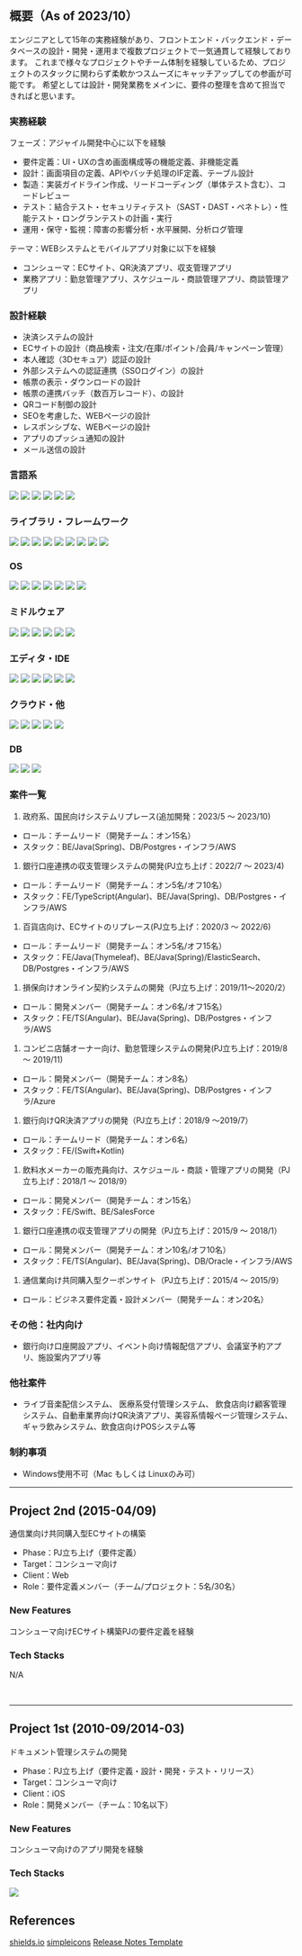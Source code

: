 ## 概要（As of 2023/10）
エンジニアとして15年の実務経験があり、フロントエンド・バックエンド・データベースの設計・開発・運用まで複数プロジェクトで一気通貫して経験しております。
これまで様々なプロジェクトやチーム体制を経験しているため、プロジェクトのスタックに関わらず柔軟かつスムーズにキャッチアップしての参画が可能です。
希望としては設計・開発業務をメインに、要件の整理を含めて担当できればと思います。

### 実務経験

フェーズ：アジャイル開発中心に以下を経験
- 要件定義：UI・UXの含め画面構成等の機能定義、非機能定義
- 設計：画面項目の定義、APIやバッチ処理のIF定義、テーブル設計
- 製造：実装ガイドライン作成、リードコーディング（単体テスト含む）、コードレビュー
- テスト：結合テスト・セキュリティテスト（SAST・DAST・ペネトレ）・性能テスト・ロングランテストの計画・実行
- 運用・保守・監視：障害の影響分析・水平展開、分析ログ管理

テーマ：WEBシステムとモバイルアプリ対象に以下を経験 
- コンシューマ：ECサイト、QR決済アプリ、収支管理アプリ
- 業務アプリ：勤怠管理アプリ、スケジュール・商談管理アプリ、商談管理アプリ

### 設計経験
- 決済システムの設計
- ECサイトの設計（商品検索・注文/在庫/ポイント/会員/キャンペーン管理）
- 本人確認（3Dセキュア）認証の設計
- 外部システムへの認証連携（SSOログイン）の設計
- 帳票の表示・ダウンロードの設計
- 帳票の連携バッチ（数百万レコード）、の設計
- QRコード制御の設計
- SEOを考慮した、WEBページの設計
- レスポンシブな、WEBページの設計
- アプリのプッシュ通知の設計
- メール送信の設計

### 言語系

<img src="https://img.shields.io/badge/PHP-ccc.svg?logo=php&style=flat">
<img src="https://img.shields.io/badge/Javascript-276DC3.svg?logo=javascript&style=flat">
<img src="https://img.shields.io/badge/-TypeScript-007ACC.svg?logo=typescript&style=flat">
<img src="https://img.shields.io/badge/-Python-F9DC3E.svg?logo=python&style=flat">
<img src="https://img.shields.io/badge/-CSS3-1572B6.svg?logo=css3&style=flat">
<img src="https://img.shields.io/badge/-HTML5-333.svg?logo=html5&style=flat">

### ライブラリ・フレームワーク
<img src="https://img.shields.io/badge/-CakePHP-D3DC43.svg?logo=cakephp&style=flat">

<img src="https://img.shields.io/badge/-CakePHP-D3DC43.svg?logo=cakephp&style=flat">
<img src="https://img.shields.io/badge/-Rails-CC0000.svg?logo=rails&style=flat">
<img src="https://img.shields.io/badge/-Django-092E20.svg?logo=django&style=flat">
<img src="https://img.shields.io/badge/-Flask-000000.svg?logo=flask&style=flat">
<img src="https://img.shields.io/badge/-Bootstrap-563D7C.svg?logo=bootstrap&style=flat">
<img src="https://img.shields.io/badge/-React-555.svg?logo=react&style=flat">
<img src="https://img.shields.io/badge/-jQuery-0769AD.svg?logo=jquery&style=flat">
<img src="https://img.shields.io/badge/-spring-6DB33F.svg?logo=spring&style=flat">

### OS

<img src="https://img.shields.io/badge/-Linux-6C6694.svg?logo=linux&style=flat">
<img src="https://img.shields.io/badge/-Ubuntu-6F52B5.svg?logo=ubuntu&style=flat">
<img src="https://img.shields.io/badge/-Windows-0078D6.svg?logo=windows&style=flat">
<img src="https://img.shields.io/badge/-RedHat-EE0000.svg?logo=red-hat&style=flat">
<img src="https://img.shields.io/badge/-Debian-A81D33.svg?logo=debian&style=flat">
<img src="https://img.shields.io/badge/-Raspberry%20Pi-C51A4A.svg?logo=raspberry-pi&style=flat">
<img src="https://img.shields.io/badge/-Arch%20Linux-EEE.svg?logo=arch-linux&style=flat">

### ミドルウェア

<img src="https://img.shields.io/badge/-Apache-D22128.svg?logo=apache&style=flat">
<img src="https://img.shields.io/badge/-Nginx-bfcfcf.svg?logo=nginx&style=flat">
<img src="https://img.shields.io/badge/-Oracle-f80000.svg?logo=oracle&style=flat">
<img src="https://img.shields.io/badge/-Redis-D82C20.svg?logo=redis&style=flat">
<img src="https://img.shields.io/badge/-Elasticsearch-005571.svg?logo=elasticsearch&style=flat">
<img src="https://img.shields.io/badge/-PostgreSQL-336791.svg?logo=postgresql&style=flat">


### エディタ・IDE

<img src="https://img.shields.io/badge/-Visual%20Studio%20Code-007ACC.svg?logo=visual-studio-code&style=flat">
<img src="https://img.shields.io/badge/-Vim-019733.svg?logo=vim&style=flat">
<img src="https://img.shields.io/badge/-Emacs-EEE.svg?logo=spacemacs&style=flat">
<img src="https://img.shields.io/badge/-Atom-66595C.svg?logo=atom&style=flat">
<img src="https://img.shields.io/badge/-Xcode-EEE.svg?logo=xcode&style=flat">
<img src="https://img.shields.io/badge/-intellij%20IDEA-000.svg?logo=intellij-idea&style=flat">

### クラウド・他

<img src="https://img.shields.io/badge/-Amazon%20AWS-232F3E.svg?logo=amazon-aws&style=flat">
<img src="https://img.shields.io/badge/-Google%20Cloud-EEE.svg?logo=google-cloud&style=flat">
<img src="https://img.shields.io/badge/-Ansible-EE0000.svg?logo=ansible&style=flat">
<img src="https://img.shields.io/badge/-GitHub-181717.svg?logo=github&style=flat">
<img src="https://img.shields.io/badge/-Docker-EEE.svg?logo=docker&style=flat">


### DB
<img src="https://img.shields.io/badge/-elasticsearch-005571.svg?logo=elasticsearch&style=flat">
<img src="https://img.shields.io/badge/-postgresql-4169E1.svg?logo=postgresql&style=flat">
<img src="https://img.shields.io/badge/-mysql-4479A1.svg?logo=mysql&style=flat">

### 案件一覧
  1. 政府系、国民向けシステムリプレース(追加開発：2023/5 〜 2023/10)
  - ロール：チームリード（開発チーム：オン15名）
  - スタック：BE/Java(Spring)、DB/Postgres・インフラ/AWS

  1. 銀行口座連携の収支管理システムの開発(PJ立ち上げ：2022/7 〜 2023/4)
  - ロール：チームリード（開発チーム：オン5名/オフ10名）
  - スタック：FE/TypeScript(Angular)、BE/Java(Spring)、DB/Postgres・インフラ/AWS

  1. 百貨店向け、ECサイトのリプレース(PJ立ち上げ：2020/3 〜 2022/6)
  - ロール：チームリード（開発チーム：オン5名/オフ15名）
  - スタック：FE/Java(Thymeleaf)、BE/Java(Spring)/ElasticSearch、DB/Postgres・インフラ/AWS

  1. 損保向けオンライン契約システムの開発（PJ立ち上げ：2019/11〜2020/2）
  - ロール：開発メンバー（開発チーム：オン6名/オフ15名）
  - スタック：FE/TS(Angular)、BE/Java(Spring)、DB/Postgres・インフラ/AWS

  1. コンビニ店舗オーナー向け、勤怠管理システムの開発(PJ立ち上げ：2019/8 〜 2019/11)
  - ロール：開発メンバー（開発チーム：オン8名）
  - スタック：FE/TS(Angular)、BE/Java(Spring)、DB/Postgres・インフラ/Azure

  1. 銀行向けQR決済アプリの開発（PJ立ち上げ：2018/9 〜2019/7）
  - ロール：チームリード（開発チーム：オン6名）
  - スタック：FE/(Swift+Kotlin)

  1. 飲料水メーカーの販売員向け、スケジュール・商談・管理アプリの開発（PJ立ち上げ：2018/1 〜 2018/9）
  - ロール：開発メンバー（開発チーム：オン15名）
  - スタック：FE/Swift、BE/SalesForce

  1. 銀行口座連携の収支管理アプリの開発（PJ立ち上げ：2015/9 〜 2018/1）
  - ロール：開発メンバー（開発チーム：オン10名/オフ10名）
  - スタック：FE/TS(Angular)、BE/Java(Spring)、DB/Oracle・インフラ/AWS

  1. 通信業向け共同購入型クーポンサイト（PJ立ち上げ：2015/4 〜 2015/9）
  - ロール：ビジネス要件定義・設計メンバー（開発チーム：オン20名）

  
### その他：社内向け
- 銀行向け口座開設アプリ、イベント向け情報配信アプリ、会議室予約アプリ、施設案内アプリ等

### 他社案件
- ライブ音楽配信システム、 医療系受付管理システム、 飲食店向け顧客管理システム、自動車業界向けQR決済アプリ、美容系情報ページ管理システム、ギャラ飲みシステム、飲食店向けPOSシステム等

### 制約事項
- Windows使用不可（Mac もしくは Linuxのみ可）


--- 


## Project 2nd (2015-04/09)
通信業向け共同購入型ECサイトの構築

- Phase：PJ立ち上げ（要件定義）
- Target：コンシューマ向け
- Client：Web
- Role：要件定義メンバー（チーム/プロジェクト：5名/30名）

### New Features
コンシューマ向けECサイト構築PJの要件定義を経験

### Tech Stacks
 N/A

<br>

--- 

## Project 1st (2010-09/2014-03)
ドキュメント管理システムの開発
- Phase：PJ立ち上げ（要件定義・設計・開発・テスト・リリース）
- Target：コンシューマ向け
- Client：iOS
- Role：開発メンバー（チーム：10名以下）

### New Features
コンシューマ向けのアプリ開発を経験

### Tech Stacks
<img src="https://img.shields.io/badge/-ObjectiveC-17394A.svg?logo=Objective-C&style=flat">

<br>

## References
[shields.io](https://shields.io/)
[simpleicons](https://simpleicons.org/)
[Release Notes Template](https://gist.github.com/andreasonny83/24c733ae50cadf00fcf83bc8beaa8e6a)